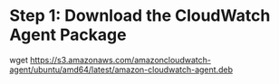 # Step 1: Download the CloudWatch Agent Package

wget https://s3.amazonaws.com/amazoncloudwatch-agent/ubuntu/amd64/latest/amazon-cloudwatch-agent.deb
